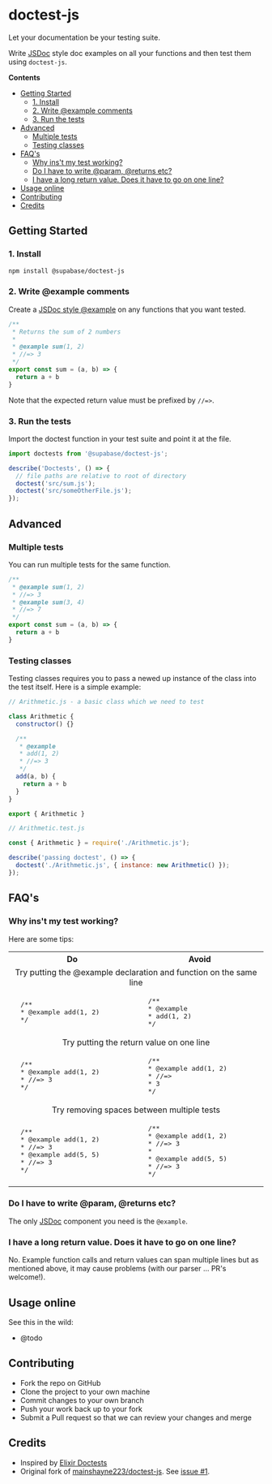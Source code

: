# doctest-js

Let your documentation be your testing suite. 

Write [JSDoc](http://usejsdoc.org/about-getting-started.html) style doc examples on all your functions and then test them using `doctest-js`.

**Contents**

- [Getting Started](#getting-started)
  - [1. Install](#1-install)
  - [2. Write @example comments](#2-write-example-comments)
  - [3. Run the tests](#3-run-the-tests)
- [Advanced](#advanced)
  - [Multiple tests](#multiple-tests)
  - [Testing classes](#testing-classes)
- [FAQ's](#faqs)
  - [Why ins't my test working?](#why-inst-my-test-working)
  - [Do I have to write @param, @returns etc?](#do-i-have-to-write-param-returns-etc)
  - [I have a long return value. Does it have to go on one line?](#i-have-a-long-return-value-does-it-have-to-go-on-one-line)
- [Usage online](#usage-online)
- [Contributing](#contributing)
- [Credits](#credits)

## Getting Started

### 1. Install

```sh
npm install @supabase/doctest-js
```

### 2. Write @example comments

Create a [JSDoc style @example](https://jsdoc.app/tags-example.html) on any functions that you want tested. 

```javascript
/**
 * Returns the sum of 2 numbers
 *
 * @example sum(1, 2)
 * //=> 3
 */
export const sum = (a, b) => {
  return a + b
}
```

Note that the expected return value must be prefixed by `//=>`.

### 3. Run the tests

Import the doctest function in your test suite and point it at the file.

```javascript
import doctests from '@supabase/doctest-js';

describe('Doctests', () => {
  // file paths are relative to root of directory
  doctest('src/sum.js');
  doctest('src/someOtherFile.js');
});
```

## Advanced

### Multiple tests

You can run multiple tests for the same function.

```javascript
/**
 * @example sum(1, 2)
 * //=> 3
 * @example sum(3, 4)
 * //=> 7
 */
export const sum = (a, b) => {
  return a + b
}
```

### Testing classes

Testing classes requires you to pass a newed up instance of the class into the test itself. Here is a simple example:

```js
// Arithmetic.js - a basic class which we need to test

class Arithmetic {
  constructor() {}

  /**
   * @example
   * add(1, 2)
   * //=> 3
   */
  add(a, b) {
    return a + b
  }
}

export { Arithmetic }
```

```js
// Arithmetic.test.js

const { Arithmetic } = require('./Arithmetic.js');

describe('passing doctest', () => {
  doctest('./Arithmetic.js', { instance: new Arithmetic() });
});
```


## FAQ's

### Why ins't my test working?

Here are some tips:

<table style="width: 100%;">
<tr>
  <th style="width: 50%;">Do</th>
  <th style="width: 50%;">Avoid</th>
</th>
</tr>
<tr>
  <td colspan="2" style="text-align: center;">
  Try putting the @example declaration and function on the same line
  </td>
</tr>
<tr>
  <td>
  <pre>
  /**
  * @example add(1, 2)
  */</pre>
  </td>
  <td>
  <pre>
  /**
  * @example
  * add(1, 2)
  */</pre>
  </td>
</tr>
<tr>
  <td colspan="2" style="text-align: center;">
  Try putting the return value on one line
  </td>
</tr>
<tr>
  <td>
  <pre>
  /**
  * @example add(1, 2)
  * //=> 3 
  */</pre>
  </td>
  <td>
  <pre>
  /**
  * @example add(1, 2)
  * //=> 
  * 3 
  */</pre>
  </td>
</tr>
<tr>
  <td colspan="2" style="text-align: center;">
  Try removing spaces between multiple tests
  </td>
</tr>
<tr>
  <td>
  <pre>
  /**
  * @example add(1, 2)
  * //=> 3 
  * @example add(5, 5)
  * //=> 3 
  */</pre>
  </td>
  <td>
  <pre>
  /**
  * @example add(1, 2)
  * //=> 3 
  * 
  * @example add(5, 5)
  * //=> 3 
  */</pre>
  </td>
</tr>
</table>


### Do I have to write @param, @returns etc?

The only [JSDoc](http://usejsdoc.org/about-getting-started.html) component you need is the `@example`.

### I have a long return value. Does it have to go on one line?

No. Example function calls and return values can span multiple lines but as mentioned above, it may cause problems (with our parser ... PR's welcome!).


## Usage online 

See this in the wild:

- @todo


## Contributing

- Fork the repo on GitHub
- Clone the project to your own machine
- Commit changes to your own branch
- Push your work back up to your fork
- Submit a Pull request so that we can review your changes and merge

## Credits

* Inspired by [Elixir Doctests](https://elixir-lang.org/getting-started/mix-otp/docs-tests-and-with.html)
* Original fork of [mainshayne223/doctest-js](https://github.com/MainShayne233/js-doctest). See [issue #1](https://github.com/MainShayne233/js-doctest/issues/1).
